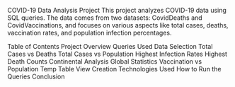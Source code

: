 COVID-19 Data Analysis Project
This project analyzes COVID-19 data using SQL queries. The data comes from two datasets: CovidDeaths and CovidVaccinations, and focuses on various aspects like total cases, deaths, vaccination rates, and population infection percentages.

Table of Contents
Project Overview
Queries Used
Data Selection
Total Cases vs Deaths
Total Cases vs Population
Highest Infection Rates
Highest Death Counts
Continental Analysis
Global Statistics
Vaccination vs Population
Temp Table
View Creation
Technologies Used
How to Run the Queries
Conclusion
